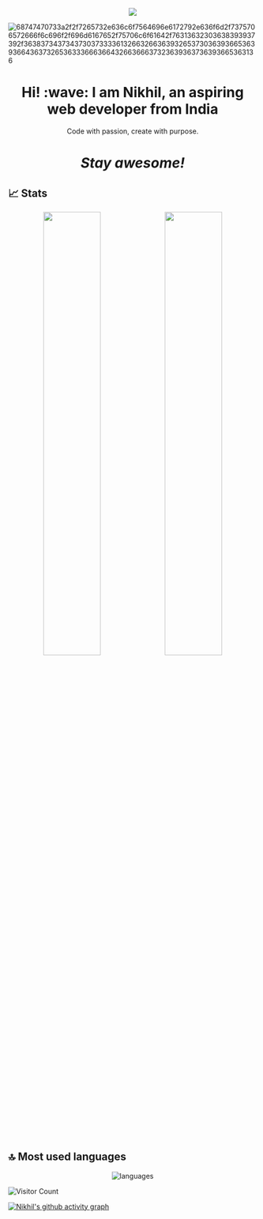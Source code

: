 <p align="center">
<img src="https://readme-typing-svg.herokuapp.com?font=Orbitron&size=40&color=%2379A500&height=67&duration=3000&center=true&lines=%F0%9F%85%B6%F0%9F%86%81%F0%9F%85%B4%F0%9F%85%B4%F0%9F%86%83%F0%9F%85%B8%F0%9F%85%BD%F0%9F%85%B6%F0%9F%86%82">


![68747470733a2f2f7265732e636c6f7564696e6172792e636f6d2f7375706572666f6c696f2f696d6167652f75706c6f61642f76313632303638393937392f363837343734373037333361326632663639326537303639366536393664363732653633366636643266366637323639363736393665363136](https://user-images.githubusercontent.com/58959408/232639433-cb0aea21-66f0-4508-a771-85e2089c5a87.gif)


<!--🖼️RICK-->
<h1 align='center'> Hi! :wave: I am Nikhil, an aspiring web developer from India</h1>

<p align='center'>Code with passion, create with purpose.</p>

<h1 align='center'><i>Stay awesome!</i></h1>

## 📈 Stats

<p align="center">
  <img width="48%" src="https://github-readme-stats.vercel.app/api?username=nikhil-verma7&show_icons=true&hide_border=true&theme=radical" />
  <img width="48%" src="https://github-readme-streak-stats.herokuapp.com/?user=nikhil-verma7&hide_border=true&theme=radical" />
</p>


## 🔝 Most used languages
<p align="center">
  <img alt="languages" src="https://github-readme-stats.vercel.app/api/top-langs/?username=nikhil-verma7&layout=compact&hide_border=true&theme=radical" />
</p>


![Visitor Count](https://profile-counter.glitch.me/{nikhil-verma7}/count.svg)


[![Nikhil's github activity graph](https://github-readme-activity-graph.vercel.app/graph?username=nikhil-verma7&theme=rogue)](https://github.com/nikhil-verma7/github-readme-activity-graph)
